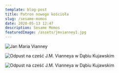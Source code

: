 ```yaml
---
template: blog-post
title: Patron nowego kościoła
slug: /sesame-momos
date: 2020-05-13 12:47
description: Sesame Momos
featuredImage: /assets/jmvianney1.jpg
---
```

![Jan Maria Vianney](/assets/jmvianney.jpg)

![Odpust na cześć J.M. Vianneya w Dąbiu Kujawskim](/assets/odpust1.jpg)

![Odpust na cześć J.M. Vianneya w Dąbiu Kujawskim](/assets/odpust.jpg)


